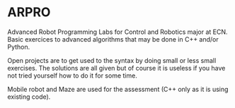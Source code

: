 # ARPRO
Advanced Robot Programming Labs for Control and Robotics major at ECN.
Basic exercices to advanced algorithms that may be done in C++ and/or Python.

Open projects are to get used to the syntax by doing small or less small exercises. The solutions are all given but of course it is useless if you have not tried yourself how to do it for some time.

Mobile robot and Maze are used for the assessment (C++ only as it is using existing code).
